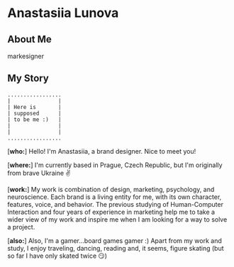 # Anastasiia Lunova

## About Me
markesigner


## My Story

```
.................
|               |
| Here is       |
| supposed      |
| to be me :)   |
|               |
|               |
.................
```

[__who:__] Hello! I'm Anastasiia, a brand designer. Nice to meet you!

[__where:__] I'm currently based in Prague, Czech Republic, but I'm originally from brave Ukraine ✌

[__work:__] My work is combination of design, marketing, psychology, and neuroscience. Each brand is a living entity for me, with its own character, features, voice, and behavior. The previous studying of Human-Computer Interaction and four years of experience in marketing help me to take a wider view of my work and inspire me when I am looking for a way to solve a project.

[__also:__] Also, I'm a gamer...board games gamer :) Apart from my work and study, I enjoy traveling, dancing, reading and, it seems, figure skating (but so far I have only skated twice 😏)
